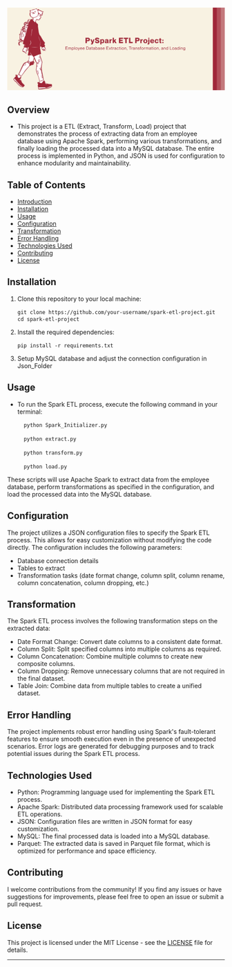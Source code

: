 ![cover_image](https://github.com/ash-codess/pyspark-etl/blob/master/Json_Folder/github-cover.png)

## Overview

- This project is a ETL (Extract, Transform, Load) project that demonstrates the process of extracting data from an employee database using Apache Spark, performing various transformations, and finally loading the processed data into a MySQL database. The entire process is implemented in Python, and JSON is used for configuration to enhance modularity and maintainability.

## Table of Contents

- [Introduction](#overview)
- [Installation](#installation)
- [Usage](#usage)
- [Configuration](#configuration)
- [Transformation](#transformation)
- [Error Handling](#error-handling)
- [Technologies Used](#technologies-used)
- [Contributing](#contributing)
- [License](#license)

## Installation

1.  Clone this repository to your local machine:

        git clone https://github.com/your-username/spark-etl-project.git
        cd spark-etl-project

2.  Install the required dependencies:

        pip install -r requirements.txt

3.  Setup MySQL database and adjust the connection configuration in Json_Folder

## Usage

- To run the Spark ETL process, execute the following command in your terminal:

        python Spark_Initializer.py

        python extract.py

        python transform.py

        python load.py

These scripts will use Apache Spark to extract data from the employee database, perform transformations as specified in the configuration, and load the processed data into the MySQL database.

## Configuration

The project utilizes a JSON configuration files to specify the Spark ETL process. This allows for easy customization without modifying the code directly. The configuration includes the following parameters:

- Database connection details
- Tables to extract
- Transformation tasks (date format change, column split, column rename, column concatenation, column dropping, etc.)

## Transformation

The Spark ETL process involves the following transformation steps on the extracted data:

- Date Format Change: Convert date columns to a consistent date format.
- Column Split: Split specified columns into multiple columns as required.
- Column Concatenation: Combine multiple columns to create new composite columns.
- Column Dropping: Remove unnecessary columns that are not required in the final dataset.
- Table Join: Combine data from multiple tables to create a unified dataset.

## Error Handling

The project implements robust error handling using Spark's fault-tolerant features to ensure smooth execution even in the presence of unexpected scenarios. Error logs are generated for debugging purposes and to track potential issues during the Spark ETL process.

## Technologies Used

- Python: Programming language used for implementing the Spark ETL process.
- Apache Spark: Distributed data processing framework used for scalable ETL operations.
- JSON: Configuration files are written in JSON format for easy customization.
- MySQL: The final processed data is loaded into a MySQL database.
- Parquet: The extracted data is saved in Parquet file format, which is optimized for performance and space efficiency.

## Contributing

I welcome contributions from the community! If you find any issues or have suggestions for improvements, please feel free to open an issue or submit a pull request.

## License

This project is licensed under the MIT License - see the [LICENSE](LICENSE) file for details.

---

